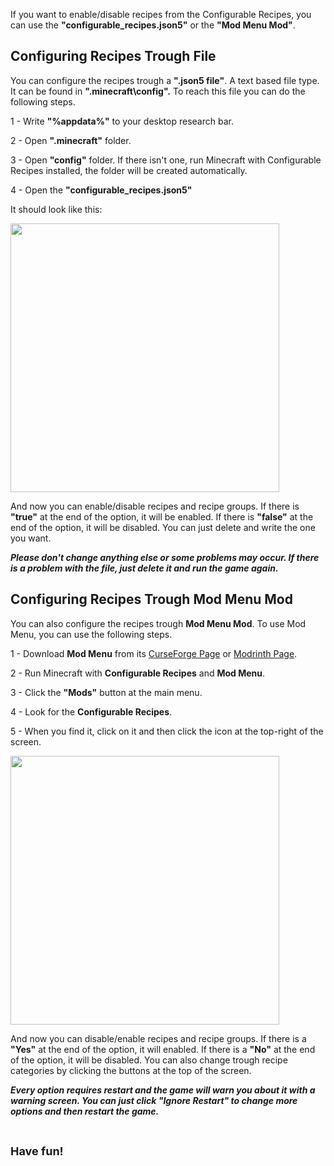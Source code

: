 <p>If you want to enable/disable recipes from the Configurable Recipes, you can use the <strong>"configurable_recipes.json5"</strong> or the <strong>"Mod Menu Mod"</strong>.</p>

## Configuring Recipes Trough File

<p>You can configure the recipes trough a <strong>".json5 file"</strong>. A text based file type. It can be found in <strong>".minecraft\config".</strong> To reach this file you can do the following steps.</p>

<p>1 - Write <strong>"%appdata%"</strong> to your desktop research bar.</p>
<p>2 - Open <strong>".minecraft"</strong> folder.</p>
<p>3 - Open <strong>"config"</strong> folder. If there isn't one, run Minecraft with Configurable Recipes installed, the folder will be created automatically.</p>
<p>4 - Open the <strong>"configurable_recipes.json5"</strong></p>

It should look like this:

<img src="https://i.ibb.co/6mQhQKV/configurable-recipes-json5.png" width=430>

<p>And now you can enable/disable recipes and recipe groups. If there is <strong>"true"</strong> at the end of the option, it will be enabled. If there is <strong>"false"</strong> at the end of the option, it will be disabled. You can just delete and write the one you want.</p>

<p><strong><em>Please don't change anything else or some problems may occur. If there is a problem with the file, just delete it and run the game again.</em></strong></p>

## Configuring Recipes Trough Mod Menu Mod

<p>You can also configure the recipes trough <strong>Mod Menu Mod</strong>. To use Mod Menu, you can use the following steps.</p>

<p>1 - Download <strong>Mod Menu</strong> from its <a href="https://www.curseforge.com/minecraft/mc-mods/modmenu">CurseForge Page</a> or <a href="https://modrinth.com/mod/modmenu">Modrinth Page</a>.</p>
<p>2 - Run Minecraft with <strong>Configurable Recipes</strong> and <strong>Mod Menu</strong>.</p>
<p>3 - Click the <strong>"Mods"</strong> button at the main menu.</p>
<p>4 - Look for the <strong>Configurable Recipes</strong>.</p>
<p>5 - When you find it, click on it and then click the icon at the top-right of the screen.</p>

<img src="https://i.ibb.co/s3Zt1bf/mod-menu-config-focus.png" width=430>
<p>And now you can disable/enable recipes and recipe groups. If there is a <strong>"Yes"</strong> at the end of the option, it will enabled. If there is a <strong>"No"</strong> at the end of the option, it will be disabled. You can also change trough recipe categories by clicking the buttons at the top of the screen.</p>

<p><strong><em>Every option requires restart and the game will warn you about it with a warning screen. You can just click "Ignore Restart" to change more options and then restart the game.</em></strong></p>
<p>&nbsp;</p>

<p><font size="4"><strong>Have fun!</strong></font></p>